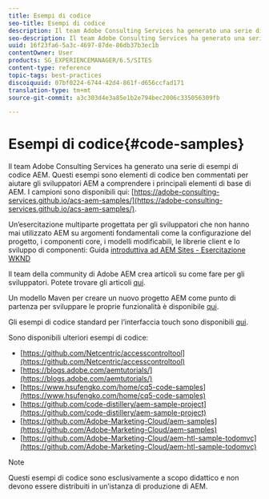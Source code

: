 ```yaml
---
title: Esempi di codice
seo-title: Esempi di codice
description: Il team Adobe Consulting Services ha generato una serie di esempi di codice AEM
seo-description: Il team Adobe Consulting Services ha generato una serie di esempi di codice AEM
uuid: 16f23fa6-5a3c-4697-87de-86db37b3ec1b
contentOwner: User
products: SG_EXPERIENCEMANAGER/6.5/SITES
content-type: reference
topic-tags: best-practices
discoiquuid: 07bf0224-6744-42d4-861f-d656ccfad171
translation-type: tm+mt
source-git-commit: a3c303d4e3a85e1b2e794bec2006c335056309fb

---
```



# Esempi di codice{#code-samples}

Il team Adobe Consulting Services ha generato una serie di esempi di codice AEM. Questi esempi sono elementi di codice ben commentati per aiutare gli sviluppatori AEM a comprendere i principali elementi di base di AEM. I campioni sono disponibili qui: [https://adobe-consulting-services.github.io/acs-aem-samples/](https://adobe-consulting-services.github.io/acs-aem-samples/).

Un’esercitazione multiparte progettata per gli sviluppatori che non hanno mai utilizzato AEM su argomenti fondamentali come la configurazione del progetto, i componenti core, i modelli modificabili, le librerie client e lo sviluppo di componenti: Guida [introduttiva ad AEM Sites - Esercitazione WKND](https://helpx.adobe.com/experience-manager/kt/sites/using/getting-started-wknd-tutorial-develop.html)

Il team della community di Adobe AEM crea articoli su come fare per gli sviluppatori. Potete trovare gli articoli [qui](https://helpx.adobe.com/experience-manager/topics/how-to.html).

Un modello Maven per creare un nuovo progetto AEM come punto di partenza per sviluppare le proprie funzionalità è disponibile [qui](https://github.com/Adobe-Marketing-Cloud/aem-project-archetype).

Gli esempi di codice standard per l’interfaccia touch sono disponibili [qui](/help/sites-developing/developing-components.md).

Sono disponibili ulteriori esempi di codice:

* [https://github.com/Netcentric/accesscontroltool](https://github.com/Netcentric/accesscontroltool)
* [https://blogs.adobe.com/aemtutorials/](https://blogs.adobe.com/aemtutorials/)
* [https://www.hsufengko.com/home/cq5-code-samples](https://www.hsufengko.com/home/cq5-code-samples)
* [https://github.com/code-distillery/aem-sample-project](https://github.com/code-distillery/aem-sample-project)
* [https://github.com/Adobe-Marketing-Cloud/aem-samples](https://github.com/Adobe-Marketing-Cloud/aem-samples)
* [https://github.com/Adobe-Marketing-Cloud/aem-htl-sample-todomvc](https://github.com/Adobe-Marketing-Cloud/aem-htl-sample-todomvc)

>[!NOTE]
>
>Questi esempi di codice sono esclusivamente a scopo didattico e non devono essere distribuiti in un’istanza di produzione di AEM.

